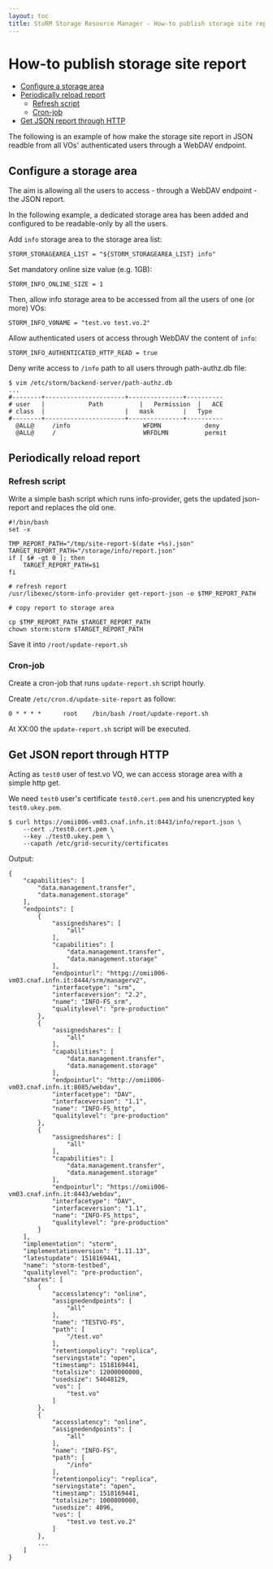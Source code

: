 ```yaml
---
layout: toc
title: StoRM Storage Resource Manager - How-to publish storage site report
---
```


# How-to publish storage site report

- [Configure a storage area](#configure)
- [Periodically reload report](#reload-report)
    - [Refresh script](#script)
    - [Cron-job](#cronjob)
- [Get JSON report through HTTP](#json)
 
The following is an example of how make the storage site report in JSON readble from all VOs' authenticated users through a WebDAV endpoint.

## Configure a storage area <a name="configure">&nbsp;</a>

The aim is allowing all the users to access - through a WebDAV endpoint - the JSON report.

In the following example, a dedicated storage area has been added and configured to be readable-only by all the users.

Add `info` storage area to the storage area list:

```
STORM_STORAGEAREA_LIST = "${STORM_STORAGEAREA_LIST} info"
```

Set mandatory online size value (e.g. 1GB):

```
STORM_INFO_ONLINE_SIZE = 1
```

Then, allow info storage area to be accessed from all the users of one (or more) VOs:

```
STORM_INFO_VONAME = "test.vo test.vo.2"
```

Allow authenticated users ot access through WebDAV the content of `info`:

```
STORM_INFO_AUTHENTICATED_HTTP_READ = true
```

Deny write access to `/info` path to all users through path-authz.db file:

```
$ vim /etc/storm/backend-server/path-authz.db
...
#--------+----------------------+---------------+----------
# user   |            Path          |   Permission  |   ACE
# class  |                      |   mask        |   Type
#--------+----------------------+---------------+----------
  @ALL@     /info                    WFDMN            deny
  @ALL@     /                        WRFDLMN          permit
```

## Periodically reload report <a name="reload-report">&nbsp;</a>

### Refresh script <a name="script">&nbsp;</a>

Write a simple bash script which runs info-provider, gets the updated json-report and replaces the old one.

```
#!/bin/bash
set -x

TMP_REPORT_PATH="/tmp/site-report-$(date +%s).json"
TARGET_REPORT_PATH="/storage/info/report.json"
if [ $# -gt 0 ]; then
    TARGET_REPORT_PATH=$1
fi

# refresh report
/usr/libexec/storm-info-provider get-report-json -o $TMP_REPORT_PATH

# copy report to storage area

cp $TMP_REPORT_PATH $TARGET_REPORT_PATH
chown storm:storm $TARGET_REPORT_PATH
```

Save it into `/root/update-report.sh`


### Cron-job<a name="cronjob">&nbsp;</a>

Create a cron-job that runs `update-report.sh` script hourly.

Create `/etc/cron.d/update-site-report` as follow:

```
0 * * * *      root    /bin/bash /root/update-report.sh
```

At XX:00 the `update-report.sh` script will be executed.

## Get JSON report through HTTP <a name="json">&nbsp;</a>

Acting as `test0` user of test.vo VO, we can access storage area with a simple http get.

We need `test0` user's certificate `test0.cert.pem` and his unencrypted key `test0.ukey.pem`.


```
$ curl https://omii006-vm03.cnaf.infn.it:8443/info/report.json \
    --cert ./test0.cert.pem \
    --key ./test0.ukey.pem \
    --capath /etc/grid-security/certificates
```

Output:

```
{
    "capabilities": [
        "data.management.transfer", 
        "data.management.storage"
    ], 
    "endpoints": [
        {
            "assignedshares": [
                "all"
            ], 
            "capabilities": [
                "data.management.transfer", 
                "data.management.storage"
            ], 
            "endpointurl": "httpg://omii006-vm03.cnaf.infn.it:8444/srm/managerv2", 
            "interfacetype": "srm", 
            "interfaceversion": "2.2", 
            "name": "INFO-FS_srm", 
            "qualitylevel": "pre-production"
        }, 
        {
            "assignedshares": [
                "all"
            ], 
            "capabilities": [
                "data.management.transfer", 
                "data.management.storage"
            ], 
            "endpointurl": "http://omii006-vm03.cnaf.infn.it:8085/webdav", 
            "interfacetype": "DAV", 
            "interfaceversion": "1.1", 
            "name": "INFO-FS_http", 
            "qualitylevel": "pre-production"
        }, 
        {
            "assignedshares": [
                "all"
            ], 
            "capabilities": [
                "data.management.transfer", 
                "data.management.storage"
            ], 
            "endpointurl": "https://omii006-vm03.cnaf.infn.it:8443/webdav", 
            "interfacetype": "DAV", 
            "interfaceversion": "1.1", 
            "name": "INFO-FS_https", 
            "qualitylevel": "pre-production"
        }
    ], 
    "implementation": "storm", 
    "implementationversion": "1.11.13", 
    "latestupdate": 1518169441, 
    "name": "storm-testbed", 
    "qualitylevel": "pre-production", 
    "shares": [ 
        {
            "accesslatency": "online", 
            "assignedendpoints": [
                "all"
            ], 
            "name": "TESTVO-FS", 
            "path": [
                "/test.vo"
            ], 
            "retentionpolicy": "replica", 
            "servingstate": "open", 
            "timestamp": 1518169441, 
            "totalsize": 12000000000, 
            "usedsize": 54648129, 
            "vos": [
                "test.vo"
            ]
        }, 
        {
            "accesslatency": "online", 
            "assignedendpoints": [
                "all"
            ], 
            "name": "INFO-FS", 
            "path": [
                "/info"
            ], 
            "retentionpolicy": "replica", 
            "servingstate": "open", 
            "timestamp": 1518169441, 
            "totalsize": 1000000000, 
            "usedsize": 4096, 
            "vos": [
                "test.vo test.vo.2"
            ]
        },
        ...
    ]
}
```